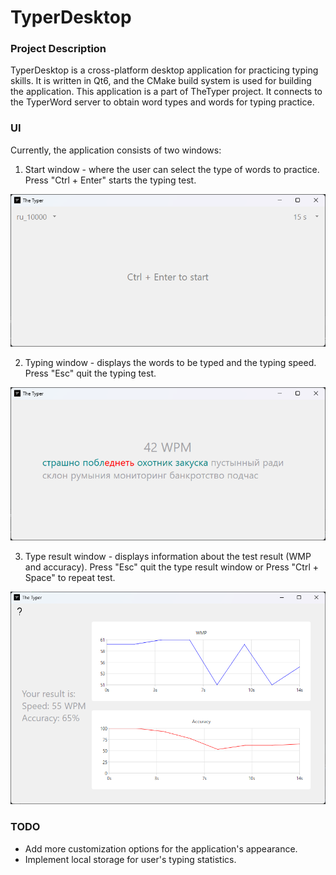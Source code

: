 # TyperDesktop

### Project Description
TyperDesktop is a cross-platform desktop application for practicing typing skills. It is written in Qt6, and the CMake build system is used for building the application. This application is a part of TheTyper project. It connects to the TyperWord server to obtain word types and words for typing practice.

### UI
Currently, the application consists of two windows:
1. Start window - where the user can select the type of words to practice. Press "Ctrl + Enter" starts the typing test.

<img src="https://github.com/The-Typer/.github/raw/main/profile/main_page.png">

2. Typing window - displays the words to be typed and the typing speed. Press "Esc" quit the typing test.

<img src="https://github.com/The-Typer/.github/raw/main/profile/typing_page.png">

3. Type result window - displays information about the test result (WMP and accuracy). Press "Esc" quit the type result window or Press "Ctrl + Space" to repeat test.

<img src="https://github.com/The-Typer/.github/raw/main/profile/result_page.png">

###  TODO
- Add more customization options for the application's appearance.
- Implement local storage for user's typing statistics.
